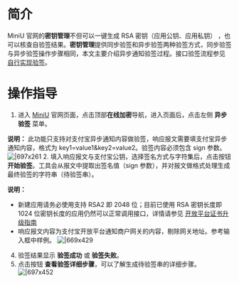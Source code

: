 # 简介

MiniU 官网的**密钥管理**不但可以一键生成 RSA 密钥（应用公钥、应用私钥） ，也可以核查自验签结果。**密钥管理**提供同步验签和异步验签两种验签方式，同步验签与异步验签操作步骤相同，本文主要介绍异步通知验签过程。接口验签流程参见 [自行实现验签](https://opendocs.alipay.com/open/200/106120)。

# 操作指导

1. 进入 [MiniU](https://miniu.alipay.com/) 官网页面，点击顶部**在线加密**导航，进入页面后，点击左侧 **异步验签** 菜单。

**说明：** 此功能只支持对支付宝异步通知内容做验签，响应报文需要填支付宝异步通知内容，格式为 key1=value1&key2=value2。验签内容必须包含 sign 参数。 ![|697x261](https://cdn.nlark.com/yuque/0/2021/png/179989/1636623246798-1c99e8b8-b36d-461a-8a78-f8100cec2f94.png#align=left&display=inline&height=719&margin=%5Bobject%20Object%5D&name=image.png&originHeight=719&originWidth=1920&size=109469&status=done&style=none&width=1920) 2. 填入响应报文与支付宝公钥，选择签名方式与字符集后，点击按钮 **开始验签**。工具会从报文中提取出签名值（sign 参数），并对报文做格式处理生成最终验签的字符串（待验签串）。

**说明：**

- 新建应用请务必使用支持 RSA2 即 2048 位；目前已使用 RSA 密钥长度即 1024 位密钥长度的应用仍然可以正常调用接口，详情请参见 [开放平台证书升级指南](https://opendocs.alipay.com/open/291/twngcd)
- 响应报文内容为支付宝开放平台通知商户网关的内容，剔除网关地址。参考输入框中样例。 ![|669x429](https://cdn.nlark.com/yuque/0/2021/png/179989/1636624027534-be268384-0a2a-4e8b-b3e2-68097c8ce50e.png#align=left&display=inline&height=639&margin=%5Bobject%20Object%5D&name=image.png&originHeight=639&originWidth=997&size=231533&status=done&style=none&width=997)

4. 验签结果显示 **验签成功** 或 **验签失败**。
5. 点击按钮 **查看验签详细步骤**，可以了解生成待验签串的详细步骤。 ![|697x452](https://cdn.nlark.com/yuque/0/2021/png/179989/1636624126311-23c236f9-8702-45aa-9fd2-1c1759fbbf64.png#align=left&display=inline&height=647&margin=%5Bobject%20Object%5D&name=image.png&originHeight=647&originWidth=998&size=264699&status=done&style=none&width=998)
